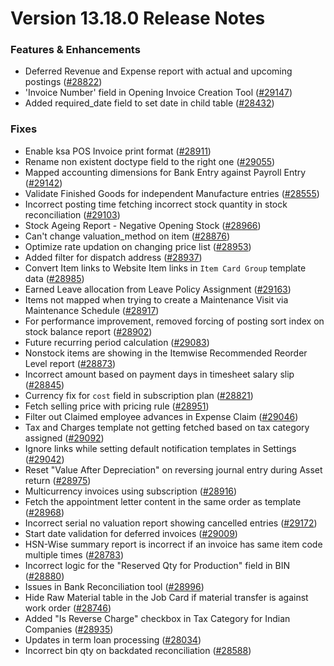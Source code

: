 # Version 13.18.0 Release Notes

### Features & Enhancements

- Deferred Revenue and Expense report with actual and upcoming postings ([#28822](https://github.com/frappe/erpnext/pull/28822))
- 'Invoice Number' field in Opening Invoice Creation Tool ([#29147](https://github.com/frappe/erpnext/pull/29147))
- Added required_date field to set date in child table ([#28432](https://github.com/frappe/erpnext/pull/28432))

### Fixes

- Enable ksa POS Invoice print format ([#28911](https://github.com/frappe/erpnext/pull/28911))
- Rename non existent doctype field to the right one ([#29055](https://github.com/frappe/erpnext/pull/29055))
- Mapped accounting dimensions for Bank Entry against Payroll Entry ([#29142](https://github.com/frappe/erpnext/pull/29142))
- Validate Finished Goods for independent Manufacture entries ([#28555](https://github.com/frappe/erpnext/pull/28555))
- Incorrect posting time fetching incorrect stock quantity in stock reconciliation ([#29103](https://github.com/frappe/erpnext/pull/29103))
- Stock Ageing Report - Negative Opening Stock ([#28966](https://github.com/frappe/erpnext/pull/28966))
- Can't change valuation_method on item ([#28876](https://github.com/frappe/erpnext/pull/28876))
- Optimize rate updation on changing price list ([#28953](https://github.com/frappe/erpnext/pull/28953))
- Added filter for dispatch address ([#28937](https://github.com/frappe/erpnext/pull/28937))
- Convert Item links to Website Item links in `Item Card Group` template data ([#28985](https://github.com/frappe/erpnext/pull/28985))
- Earned Leave allocation from Leave Policy Assignment ([#29163](https://github.com/frappe/erpnext/pull/29163))
- Items not mapped when trying to create a Maintenance Visit via Maintenance Schedule ([#28917](https://github.com/frappe/erpnext/pull/28917))
- For performance improvement, removed forcing of posting sort index on stock balance report ([#28902](https://github.com/frappe/erpnext/pull/28902))
- Future recurring period calculation ([#29083](https://github.com/frappe/erpnext/pull/29083))
- Nonstock items are showing in the Itemwise Recommended Reorder Level report ([#28873](https://github.com/frappe/erpnext/pull/28873))
- Incorrect amount based on payment days in timesheet salary slip ([#28845](https://github.com/frappe/erpnext/pull/28845))
- Currency fix for `cost` field in subscription plan ([#28821](https://github.com/frappe/erpnext/pull/28821))
- Fetch selling price with pricing rule ([#28951](https://github.com/frappe/erpnext/pull/28951))
- Filter out Claimed employee advances in Expense Claim ([#29046](https://github.com/frappe/erpnext/pull/29046))
- Tax and Charges template not getting fetched based on tax category assigned ([#29092](https://github.com/frappe/erpnext/pull/29092))
- Ignore links while setting default notification templates in Settings ([#29042](https://github.com/frappe/erpnext/pull/29042))
- Reset "Value After Depreciation" on reversing journal entry during Asset return ([#28975](https://github.com/frappe/erpnext/pull/28975))
- Multicurrency invoices using subscription ([#28916](https://github.com/frappe/erpnext/pull/28916))
- Fetch the appointment letter content in the same order as template ([#28968](https://github.com/frappe/erpnext/pull/28968))
- Incorrect serial no valuation report showing cancelled entries ([#29172](https://github.com/frappe/erpnext/pull/29172))
- Start date validation for deferred invoices ([#29009](https://github.com/frappe/erpnext/pull/29009))
- HSN-Wise summary report is incorrect if an invoice has same item code multiple times ([#28783](https://github.com/frappe/erpnext/pull/28783))
- Incorrect logic for the "Reserved Qty for Production" field in BIN ([#28880](https://github.com/frappe/erpnext/pull/28880))
- Issues in Bank Reconciliation tool ([#28996](https://github.com/frappe/erpnext/pull/28996))
- Hide Raw Material table in the Job Card if material transfer is against work order ([#28746](https://github.com/frappe/erpnext/pull/28746))
- Added "Is Reverse Charge" checkbox in Tax Category for Indian Companies ([#28935](https://github.com/frappe/erpnext/pull/28935))
- Updates in term loan processing ([#28034](https://github.com/frappe/erpnext/pull/28034))
- Incorrect bin qty on backdated reconciliation ([#28588](https://github.com/frappe/erpnext/pull/28588))